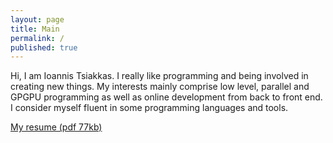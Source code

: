 ```yaml
---
layout: page
title: Main
permalink: /
published: true
---
```


<div class="page" markdown="1">

Hi, I am Ioannis Tsiakkas.
I really like programming and being involved in creating new things.
My interests mainly comprise low level, parallel and GPGPU programming as well as online development from back to front end.
I consider myself fluent in some programming languages and tools.

<a href="../assets/resume/Ioannis_Tsiakkas_CV.pdf" download>My resume (pdf 77kb) </a>

</div>

